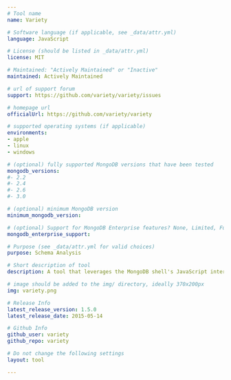 ```yaml
---
# Tool name
name: Variety

# Software language (if applicable, see _data/attr.yml)
language: JavaScript

# License (should be listed in _data/attr.yml)
license: MIT

# Maintained: "Actively Maintained" or "Inactive"
maintained: Actively Maintained

# url of support forum
support: https://github.com/variety/variety/issues

# homepage url
officialUrl: https://github.com/variety/variety

# supported operating systems (if applicable)
environments:
- apple
- linux
- windows

# (optional) fully supported MongoDB versions that have been tested
mongodb_versions:
#- 2.2
#- 2.4
#- 2.6
#- 3.0

# (optional) minimum MongoDB version
minimum_mongodb_version:

# (optional) Support for MongoDB Enterprise features? None, Limited, Full
mongodb_enterprise_support: 

# Purpose (see _data/attr.yml for valid choices)
purpose: Schema Analysis

# Short description of tool
description: A tool that leverages the MongoDB shell's JavaScript interface to analyze your "schema" and identify outliers.

# image should be added to the img/ directory, ideally 370x200px
img: variety.png

# Release Info
latest_release_version: 1.5.0
latest_release_date: 2015-05-14

# Github Info
github_user: variety
github_repo: variety

# Do not change the following settings
layout: tool

---
```


